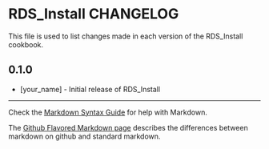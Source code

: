 # RDS_Install CHANGELOG

This file is used to list changes made in each version of the RDS_Install cookbook.

## 0.1.0
- [your_name] - Initial release of RDS_Install

- - -
Check the [Markdown Syntax Guide](http://daringfireball.net/projects/markdown/syntax) for help with Markdown.

The [Github Flavored Markdown page](http://github.github.com/github-flavored-markdown/) describes the differences between markdown on github and standard markdown.
